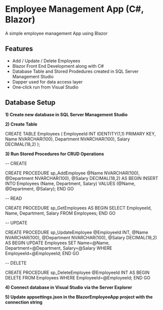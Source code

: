 # Employee Management App (C#, Blazor)

A simple employee management App using Blazor

## Features
- Add / Update / Delete Employees
- Blazor Front End Development along with C#
- Database Table and Stored Prodedures created in SQL Server Management Studio
- Dapper used for data access layer
- One‑click run from Visual Studio

## Database Setup
**1) Create new database in SQL Server Management Studio**

**2) Create Table**

CREATE TABLE Employees (
    EmployeeId INT IDENTITY(1,1) PRIMARY KEY,
    Name NVARCHAR(100),
    Department NVARCHAR(100),
    Salary DECIMAL(18,2)
);

**3) Run Stored Procedures for CRUD Operations**

-- CREATE

CREATE PROCEDURE sp_AddEmployee
    @Name NVARCHAR(100),
    @Department NVARCHAR(100),
    @Salary DECIMAL(18,2)
AS
BEGIN
    INSERT INTO Employees (Name, Department, Salary)
    VALUES (@Name, @Department, @Salary);
END
GO

-- READ

CREATE PROCEDURE sp_GetEmployees
AS
BEGIN
    SELECT EmployeeId, Name, Department, Salary FROM Employees;
END
GO

-- UPDATE

CREATE PROCEDURE sp_UpdateEmployee
    @EmployeeId INT,
    @Name NVARCHAR(100),
    @Department NVARCHAR(100),
    @Salary DECIMAL(18,2)
AS
BEGIN
    UPDATE Employees
    SET Name=@Name, Department=@Department, Salary=@Salary
    WHERE EmployeeId=@EmployeeId;
END
GO

-- DELETE

CREATE PROCEDURE sp_DeleteEmployee
    @EmployeeId INT
AS
BEGIN
    DELETE FROM Employees WHERE EmployeeId=@EmployeeId;
END
GO

**4) Connect database in Visual Studio via the Server Explorer**

**5) Update appsettings.json in the BlazorEmployeeApp project with the connection string**
